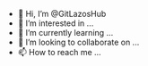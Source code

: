 - 👋 Hi, I’m @GitLazosHub
- 👀 I’m interested in ...
- 🌱 I’m currently learning ...
- 💞️ I’m looking to collaborate on ...
- 📫 How to reach me ...

<!---
GitLazosHub/GitLazosHub is a ✨ special ✨ repository because its `README.md` (this file) appears on your GitHub profile.
You can click the Preview link to take a look at your changes.
--->
